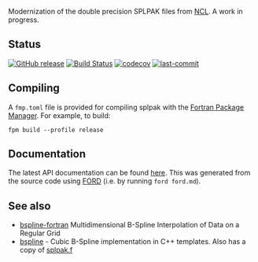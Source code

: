 Modernization of the double precision SPLPAK files from [NCL](https://github.com/NCAR/ncl). A work in progress.

## Status

[![GitHub release](https://img.shields.io/github/release/jacobwilliams/splpak.svg)](https://github.com/jacobwilliams/splpak/releases/latest)
[![Build Status](https://github.com/jacobwilliams/splpak/actions/workflows/CI.yml/badge.svg)](https://github.com/jacobwilliams/splpak/actions)
[![codecov](https://codecov.io/gh/jacobwilliams/splpak/branch/master/graph/badge.svg)](https://codecov.io/gh/jacobwilliams/splpak)
[![last-commit](https://img.shields.io/github/last-commit/jacobwilliams/splpak)](https://github.com/jacobwilliams/splpak/commits/master)

## Compiling

A `fmp.toml` file is provided for compiling splpak with the [Fortran Package Manager](https://github.com/fortran-lang/fpm). For example, to build:

```
fpm build --profile release
```

## Documentation

The latest API documentation can be found [here](https://jacobwilliams.github.io/splpak/). This was generated from the source code using [FORD](https://github.com/Fortran-FOSS-Programmers/ford) (i.e. by running `ford ford.md`).

## See also
 * [bspline-fortran](https://github.com/jacobwilliams/bspline-fortran) Multidimensional B-Spline Interpolation of Data on a Regular Grid
 * [bspline](https://github.com/NCAR/bspline) - Cubic B-Spline implementation in C++ templates. Also has a copy of [splpak.f](https://github.com/NCAR/bspline/tree/master/Tests/Fortran)
